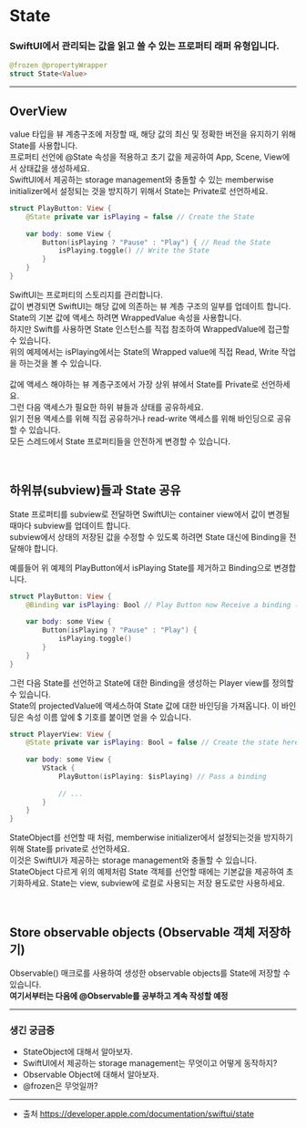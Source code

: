 # State
### SwiftUI에서 관리되는 값을 읽고 쓸 수 있는 프로퍼티 래퍼 유형입니다.

```Swift
@frozen @propertyWrapper
struct State<Value>
```

---

## OverView
value 타입을 뷰 계층구조에 저장할 때, 해당 값의 최신 및 정확한 버전을 유지하기 위해 State를 사용합니다.  
프로퍼티 선언에 @State 속성을 적용하고 초기 값을 제공하여 App, Scene, View에서 상태값을 생성하세요.  
SwiftUI에서 제공하는 storage management와 충돌할 수 있는 memberwise initializer에서 설정되는 것을 방지하기 위해서 State는 Private로 선언하세요.  

```Swift
struct PlayButton: View {
    @State private var isPlaying = false // Create the State
    
    var body: some View {
        Button(isPlaying ? "Pause" : "Play") { // Read the State
            isPlaying.toggle() // Write the State
        }
    }
}
```
SwiftUI는 프로퍼티의 스토리지를 관리합니다.  
값이 변경되면 SwiftUI는 해당 값에 의존하는 뷰 계층 구조의 일부를 업데이트 합니다.  
State의 기본 값에 액세스 하려면 WrappedValue 속성을 사용합니다.  
하지만 Swift를 사용하면 State 인스턴스를 직접 참조하여 WrappedValue에 접근할 수 있습니다.  
위의 예제에서는 isPlaying에서는 State의 Wrapped value에 직접 Read, Write 작업을 하는것을 볼 수 있습니다.  
<br/>
값에 액세스 해야하는 뷰 계층구조에서 가장 상위 뷰에서 State를 Private로 선언하세요.  
그런 다음 액세스가 필요한 하위 뷰들과 상태를 공유하세요.  
읽기 전용 액세스를 위해 직접 공유하거나 read-write 액세스를 위해 바인딩으로 공유할 수 있습니다.  
모든 스레드에서 State 프로퍼티들을 안전하게 변경할 수 있습니다.

<br/>


## 하위뷰(subview)들과 State 공유
State 프로퍼티를 subview로 전달하면 SwiftUI는 container view에서 값이 변경될때마다 subview를 업데이트 합니다.  
subview에서 상태의 저장된 값을 수정할 수 있도록 하려면 State 대신에 Binding을 전달해야 합니다.  

예를들어 위 예제의 PlayButton에서 isPlaying State를 제거하고 Binding으로 변경합니다.

```Swift
struct PlayButton: View {
    @Binding var isPlaying: Bool // Play Button now Receive a binding (default 값 있으면 오류발생.)
    
    var body: some View {
        Button(isPlaying ? "Pause" : "Play") {
            isPlaying.toggle()
        }
    }
}
```
그런 다음 State를 선언하고 State에 대한 Binding을 생성하는 Player view를 정의할 수 있습니다.  
State의 projectedValue에 액세스하여 State 값에 대한 바인딩을 가져옵니다. 이 바인딩은 속성 이름 앞에 $ 기호를 붙이면 얻을 수 있습니다.

```Swift
struct PlayerView: View {
    @State private var isPlaying: Bool = false // Create the state here now
    
    var body: some View {
        VStack {
            PlayButton(isPlaying: $isPlaying) // Pass a binding
            
            // ...
        }
    }
}
```
StateObject를 선언할 때 처럼, memberwise initializer에서 설정되는것을 방지하기 위해 State를 private로 선언하세요.  
이것은 SwiftUI가 제공하는 storage management와 충돌할 수 있습니다.  
StateObject 다르게 위의 예제처럼 State 객체를 선언할 때에는 기본값을 제공하여 초기화하세요.
State는 view, subview에 로컬로 사용되는 저장 용도로만 사용하세요.

<br/>

## Store observable objects (Observable 객체 저장하기)  
Observable() 매크로를 사용하여 생성한 observable objects를 State에 저장할 수 있습니다.   
<b>여기서부터는 다음에 @Observable를 공부하고 계속 작성할 예정</b>


--- 
### 생긴 궁금증
- StateObject에 대해서 알아보자.
- SwiftUI에서 제공하는 storage management는 무엇이고 어떻게 동작하지?  
- Observable Object에 대해서 알아보자.
- @frozen은 무엇일까?

---
- 출처 https://developer.apple.com/documentation/swiftui/state
